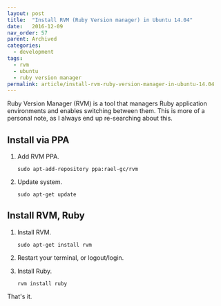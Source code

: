 ```yaml
---
layout: post
title:  "Install RVM (Ruby Version manager) in Ubuntu 14.04"
date:   2016-12-09
nav_order: 57
parent: Archived
categories:
  - development
tags:
  - rvm
  - ubuntu
  - ruby version manager
permalink: article/install-rvm-ruby-version-manager-in-ubuntu-14.04
---
```


Ruby Version Manager (RVM) is a tool that managers Ruby application
environments and enables switching between them. This is more of a
personal note, as I always end up re-searching about this.

## Install via PPA

1.  Add RVM PPA.

    ```
    sudo apt-add-repository ppa:rael-gc/rvm
    ```

2.  Update system.

    ```
    sudo apt-get update
    ```

## Install RVM, Ruby

1.  Install RVM.

    ```
    sudo apt-get install rvm
    ```

2.  Restart your terminal, or logout/login.

3.  Install Ruby.

    ```
    rvm install ruby
    ```

That's it.
